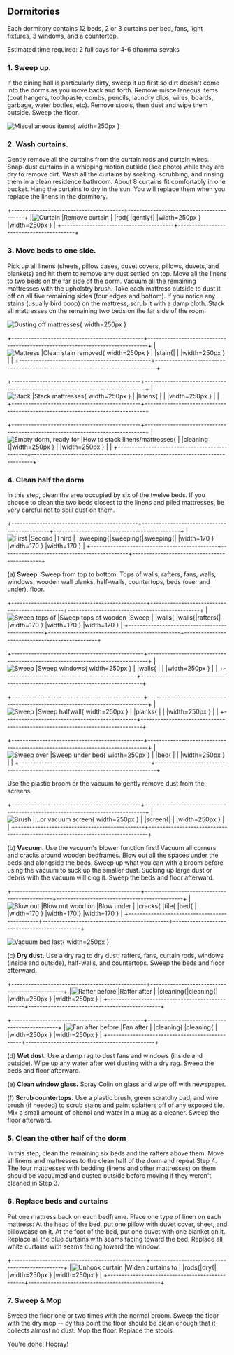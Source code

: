 
## Dormitories

Each dormitory contains 12 beds, 2 or 3 curtains per bed, fans, light fixtures, 3 windows, and a countertop.

Estimated time required: 2 full days for 4-6 dhamma sevaks

### 1. Sweep up.

If the dining hall is particularly dirty, sweep it up first so dirt doesn't come into the dorms as you move back and forth. Remove miscellaneous items (coat hangers, toothpaste, combs, pencils, laundry clips, wires, boards, garbage, water bottles, etc). Remove stools, then dust and wipe them outside. Sweep the floor.

![Miscellaneous items](images/deep-clean/miscellaneous.jpeg){ width=250px }

### 2. Wash curtains.

Gently remove all the curtains from the curtain rods and curtain wires. Snap-dust curtains in a whipping motion outside (see photo) while they are dry to remove dirt. Wash all the curtains by soaking, scrubbing, and rinsing them in a clean residence bathroom. About 8 curtains fit comfortably in one bucket. Hang the curtains to dry in the sun. You will replace them when you replace the linens in the dormitory.

+----------------------------------------+-----------------------------------------+
|![Curtain                               |![Remove curtain                         |
|rod](images/deep-clean/curtain1.jpeg){  |gently](images/deep-clean/curtain2.jpeg){|
|width=250px }                           |width=250px }                            |
+----------------------------------------+-----------------------------------------+

### 3. Move beds to one side.

Pick up all linens (sheets, pillow cases, duvet covers, pillows, duvets, and blankets) and hit them to remove any dust settled on top. Move all the linens to two beds on the far side of the dorm. Vacuum all the remaining mattresses with the upholstry brush. Take each mattress outside to dust it off on all five remaining sides (four edges and bottom). If you notice any stains (usually bird poop) on the mattress, scrub it with a damp cloth. Stack all mattresses on the remaining two beds on the far side of the room.

![Dusting off mattresses](images/deep-clean/mattress-dusting.jpeg){ width=250px }

+-----------------------------------------------+------------------------------------------------------------------------------+
|![Mattress                                     |![Clean stain removed](images/deep-clean/mattress-after.jpeg){ width=250px }  |
|stain](images/deep-clean/mattress-before.jpeg){|                                                                              |
|width=250px }                                  |                                                                              |
+-----------------------------------------------+------------------------------------------------------------------------------+

+----------------------------------------------+------------------------------------------------------------------------------+
|![Stack                                       |![Stack mattresses](images/deep-clean/mattresses.jpeg){ width=250px }         |
|linens](images/deep-clean/linens.jpeg){       |                                                                              |
|width=250px }                                 |                                                                              |
+----------------------------------------------+------------------------------------------------------------------------------+

+----------------------------------------------+------------------------------------------------------------------------------+
|![Empty dorm, ready for                       |![How to stack linens/mattresses](images/deep-clean/empty-dorm2.jpeg){        |
|cleaning](images/deep-clean/empty-dorm1.jpeg){|width=250px }                                                                 |
|width=250px }                                 |                                                                              |
+----------------------------------------------+------------------------------------------------------------------------------+

### 4. Clean half the dorm

In this step, clean the area occupied by six of the twelve beds. If you choose to clean the two beds closest to the linens and piled mattresses, be very careful not to spill dust on them.

+---------------------------------------------+---------------------------------------------+---------------------------------------------+
|![First                                      |![Second                                     |![Third                                      |
|sweeping](images/deep-clean/sweepings1.jpeg){|sweeping](images/deep-clean/sweepings2.jpeg){|sweeping](images/deep-clean/sweepings3.jpeg){|
|width=170 }                                  |width=170 }                                  |width=170 }                                  |
+---------------------------------------------+---------------------------------------------+---------------------------------------------+

   (a) **Sweep.** Sweep from top to bottom: Tops of walls, rafters, fans, walls, windows, wooden wall planks, half-walls, countertops, beds (over and under), floor.


+------------------------------------------------+-----------------------------------------------+-----------------------------------------------+
|![Sweep tops of                                 |![Sweep tops of wooden                         |![Sweep                                        |
|walls](images/deep-clean/sweep-wall-top1.jpeg){ |walls](images/deep-clean/sweep-wall-top2.jpeg){|rafters](images/deep-clean/sweep-rafters.jpeg){|
|width=170 }                                     |width=170 }                                    |width=170 }                                    |
+------------------------------------------------+-----------------------------------------------+-----------------------------------------------+

+-----------------------------------------------+------------------------------------------------------------------------------+
|![Sweep                                        |![Sweep windows](images/deep-clean/sweep-window.jpeg){ width=250px }          |
|walls](images/deep-clean/sweep-walls.jpeg){    |                                                                              |
|width=250px }                                  |                                                                              |
+-----------------------------------------------+------------------------------------------------------------------------------+

+-----------------------------------------------+------------------------------------------------------------------------------+
|![Sweep                                        |![Sweep halfwall](images/deep-clean/sweep-halfwall.jpeg){ width=250px }       |
|planks](images/deep-clean/sweep-planks.jpeg){  |                                                                              |
|width=250px }                                  |                                                                              |
+-----------------------------------------------+------------------------------------------------------------------------------+

+-----------------------------------------------+------------------------------------------------------------------------------+
|![Sweep over                                   |![Sweep under bed](images/deep-clean/sweep-bed-under.jpeg){ width=250px }     |
|bed](images/deep-clean/sweep-bed-over.jpeg){   |                                                                              |
|width=250px }                                  |                                                                              |
+-----------------------------------------------+------------------------------------------------------------------------------+

Use the plastic broom or the vacuum to gently remove dust from the screens.

+----------------------------------------------+------------------------------------------------------------------------------+
|![Brush                                       |![...or vacuum screen](images/deep-clean/sweep-screen2.jpeg){ width=250px }   |
|screen](images/deep-clean/sweep-screen1.jpeg){|                                                                              |
|width=250px }                                 |                                                                              |
+----------------------------------------------+------------------------------------------------------------------------------+

   (b) **Vacuum.** Use the vacuum's blower function first! Vacuum all corners and cracks around wooden bedframes. Blow out all the spaces under the beds and alongside the beds. Sweep up what you can with a broom before using the vacuum to suck up the smaller dust. Sucking up large dust or debris with the vacuum will clog it. Sweep the beds and floor afterward.

+----------------------------------------------+---------------------------------------------+---------------------------------------------+
|![Blow out                                    |![Blow out wood on                           |![Blow under                                 |
|cracks](images/deep-clean/blow-cracks.jpeg){  |tile](images/deep-clean/blow-tile.jpeg){     |bed](images/deep-clean/blow-under.jpeg){     |
|width=170 }                                   |width=170 }                                  |width=170 }                                  |
+----------------------------------------------+---------------------------------------------+---------------------------------------------+

![Vacuum bed last](images/deep-clean/vacuum-bed.jpeg){ width=250px }

   (c) **Dry dust.** Use a dry rag to dry dust: rafters, fans, curtain rods, windows (inside and outside), half-walls, and countertops. Sweep the beds and floor afterward.

+------------------------------------------------+-----------------------------------------------+
|![Rafter before                                 |![Rafter after                                 |
|cleaning](images/deep-clean/rafter-before.jpeg){|cleaning](images/deep-clean/rafter-after.jpeg){|
|width=250px }                                   |width=250px }                                  |
+------------------------------------------------+-----------------------------------------------+

+-----------------------------------------------+----------------------------------------------+
|![Fan after before                             |![Fan after                                   |
|cleaning](images/deep-clean/fan-before.jpeg){  |cleaning](images/deep-clean/fan-after.jpeg){  |
|width=250px }                                  |width=250px }                                 |
+-----------------------------------------------+----------------------------------------------+

   (d) **Wet dust.** Use a damp rag to dust fans and windows (inside and outside). Wipe up any water after wet dusting with a dry rag. Sweep the beds and floor afterward.

   (e) **Clean window glass.** Spray Colin on glass and wipe off with newspaper.

   (f) **Scrub countertops.** Use a plastic brush, green scratchy pad, and wire brush (if needed) to scrub stains and paint splatters off of any exposed tile. Mix a small amount of phenol and water in a mug as a cleaner. Sweep the floor afterward.

### 5. Clean the other half of the dorm

In this step, clean the remaining six beds and the rafters above them. Move all linens and mattresses to the clean half of the dorm and repeat Step 4. The four mattresses with bedding (linens and other mattresses) on them should be vacuumed and dusted outside before moving if they weren't cleaned in Step 3.

### 6. Replace beds and curtains

Put one mattress back on each bedframe. Place one type of linen on each mattress: At the head of the bed, put one pillow with duvet cover, sheet, and pillowcase on it. At the foot of the bed, put one duvet with one blanket on it. Replace all the blue curtains with seams facing toward the bed. Replace all white curtains with seams facing toward the window.

+------------------------------------------------+-----------------------------------------------+
|![Unhook curtain                                |![Widen curtains to                            |
|rods](images/deep-clean/replace-curtains1.jpeg){|dry](images/deep-clean/replace-curtains2.jpeg){|
|width=250px }                                   |width=250px }                                  |
+------------------------------------------------+-----------------------------------------------+

### 7. Sweep & Mop

Sweep the floor one or two times with the normal broom. Sweep the floor with the dry mop -- by this point the floor should be clean enough that it collects almost no dust. Mop the floor. Replace the stools.

You're done! Hooray!
